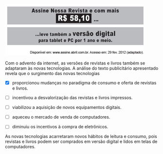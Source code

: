 

![](80fbb337-4555-b3d8-fe75-316fd0f2610b.png)

Com o advento da internet, as versões de revistas e livros também se adaptaram às novas tecnologias. A análise do texto publicitário apresentado revela que o surgimento das novas tecnologias



- [x] proporcionou mudanças no paradigma de consumo e oferta de revistas e livros.
- [ ] incentivou a desvalorização das revistas e livros impressos.
- [ ] viabilizou a aquisição de novos equipamentos digitais.
- [ ] aqueceu o mercado de venda de computadores.
- [ ] diminuiu os incentivos à compra de eletrônicos.


As novas tecnologias acarretaram novos hábitos de leitura e consumo, pois revistas e livros podem ser comprados em versão digital e lidos em telas de computadores.

        